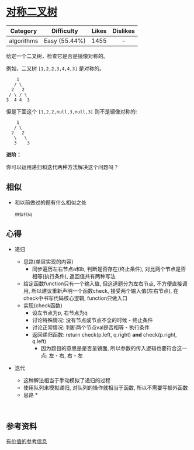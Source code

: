 # [对称二叉树](https://leetcode-cn.com/problems/symmetric-tree/description/)

|  Category  |  Difficulty   | Likes | Dislikes |
| :--------: | :-----------: | :---: | :------: |
| algorithms | Easy (55.44%) | 1455  |    -     |



给定一个二叉树，检查它是否是镜像对称的。

 

例如，二叉树 `[1,2,2,3,4,4,3]` 是对称的。

```
    1
   / \
  2   2
 / \ / \
3  4 4  3
```

 

但是下面这个 `[1,2,2,null,3,null,3]` 则不是镜像对称的:

```
    1
   / \
  2   2
   \   \
   3    3
```

 

**进阶：**

你可以运用递归和迭代两种方法解决这个问题吗？



## 相似

* 和以前做过的题有什么相似之处

  ```
  相似代码
  ```

  

## 心得

* 递归
  * 思路(单层实现的内容)
    * 同步遍历左右节点a和b, 判断是否存在(终止条件), 对比两个节点是否相等(执行条件), 返回值共有两种写法
  * 给定函数function只有一个输入值, 但这道题分为左右节点, 不方便直接调用, 所以建议重新声明一个函数check, 接受两个输入值(左右节点), 在check中书写代码核心逻辑, function只做入口
  * 实现(check函数)
    * 设左节点为p, 右节点为q
    * 讨论特殊情况: 没有节点或节点不全的时候 - 终止条件
    * 讨论正常情况: 判断两个节点val是否相等 - 执行条件
    * 返回递归函数: return check(p.left, q.right) **and** check(p.right, q.left)
      * 因为题目的意思是是否呈镜面, 所以参数的传入逻辑也要符合这一点: 左 - 右, 右 - 左
* 迭代

  * 这种解法相当于手动模拟了递归的过程
  * 使用队列来模拟递归, 对队列的操作就相当于函数, 所以不需要写额外函数
  * 思路
    * 

​	



## 参考资料

[有价值的参考信息](https://leetcode-cn.com/)